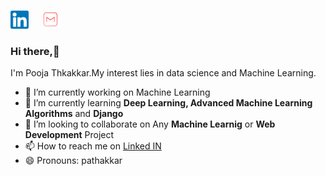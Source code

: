 [![linkedin](https://github.com/pathakkar01/pathakkar01/blob/master/linkedin.png)](https://www.linkedin.com/in/pooja-thakkar/)&nbsp;&nbsp;&nbsp;&nbsp;&nbsp;[![mail](https://github.com/pathakkar01/pathakkar01/blob/master/m1.png)](mailto:pathakkar01@gmail.com)
### Hi there,👋

I'm Pooja Thkakkar.My interest lies in data science and Machine Learning.

- 🔭 I’m currently working on Machine Learning
- 🌱 I’m currently learning **Deep Learning, Advanced Machine Learning Algorithms** and **Django**
- 👯 I’m looking to collaborate on Any **Machine Learnig** or **Web Development** Project
- 📫 How to reach me on [Linked IN ](https://www.linkedin.com/in/pooja-thakkar/) 
- 😄 Pronouns: pathakkar

